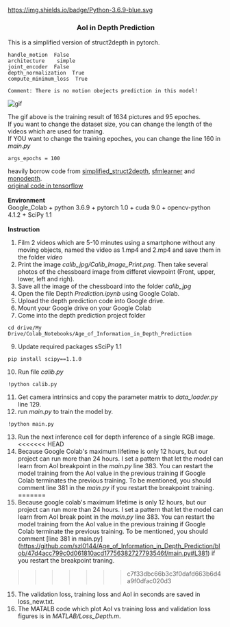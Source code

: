 https://img.shields.io/badge/Python-3.6.9-blue.svg
### <p align="center">AoI in Depth Prediction</p>  
This is a simplified version of struct2depth in pytorch.  
```
handle_motion  False
architecture    simple
joint_encoder  False
depth_normalization  True
compute_minimum_loss  True

Comment: There is no motion obejects prediction in this model!
```
![gif](./misc/rst.gif)  

The gif above is the training result of 1634 pictures and 95 epoches. 
<br> 
If you want to change the dataset size, you can change the length of the videos which are used for traning.<br> 
If YOU want to change the training epoches, you can change the line 160 in <i>main.py</i>
``` 
args_epochs = 100
``` 

heavily borrow code from [simplified_struct2depth](https://github.com/necroen/simplified_struct2depth), [sfmlearner](https://github.com/ClementPinard/SfmLearner-Pytorch) and [monodepth](https://github.com/ClubAI/MonoDepth-PyTorch).  
[original code in tensorflow](https://github.com/tensorflow/models/tree/master/research/struct2depth)  
<br>
**Environment**  
Google_Colab + python 3.6.9 + pytorch 1.0 + cuda 9.0 + opencv-python 4.1.2 + SciPy 1.1
<br>  
**Instruction**  

1. Film 2 videos which are 5-10 minutes using a smartphone without any moving objects, named the video as 1.mp4 and 2.mp4 and save them in the folder <i>video</i> <br />
2. Print the image <i>calib_jpg/Calib_Image_Print.png</i>. Then take several photos of the chessboard image from differet viewpoint (Front, upper, lower, left and righ).  <br />
4. Save all the image of the chessboard into the folder <i>calib_jpg</i>  <br />
5. Open the file Depth <i>Prediction.ipynb</i> using Google Colab. <br />
6. Upload the depth prediction code into Google drive. <br />
7. Mount your Google drive on your Google Colab <br />
8. Come into the depth prediction project folder <br />
```
cd drive/My Drive/Colab_Notebooks/Age_of_Information_in_Depth_Prediction 
``` 
9. Update required packages sSciPy 1.1 <br />
```
pip install scipy==1.1.0    
``` 
10. Run file <i>calib.py</i> <br />
```
!python calib.py 
``` 
11. Get camera intrinsics and copy the parameter matrix to <i>data_loader.py</i> line 129. <br />
12. run <i>main.py</i> to train the model by.<br />
``` 
!python main.py
``` 
13. Run the next inference cell for depth inference of a single RGB image.<br />
<<<<<<< HEAD
14. Because Google Colab's maximum lifetime is only 12 hours, but our project can run more than 24 hours. I set a pattern that let the model can learn from AoI breakpoint in the <i>main.py</i> line 383. You can restart the model training from the AoI value in the previous training if Google Colab terminates the previous training. To be mentioned, you should comment line 381 in the <i>main.py</i> if you restart the breakpoint training.<br />
=======
14. Because google colab's maximum lifetime is only 12 hours, but our project can run more than 24 hours. I set a pattern that let the model can learn from AoI break point in the <i>main.py</i> line 383. You can restart the model training from the AoI value in the previous training if Google Colab terminate the previous training. To be mentioned, you should comment [line 381 in main.py] (https://github.com/szl0144/Age_of_Information_in_Depth_Prediction/blob/47d4acc799c0d061810acd17756382727793546f/main.py#L381) if you restart the breakpoint traning.<br />
>>>>>>> c7f33dbc66b3c3f0dafd663b6d4a9f0dfac020d3
15. The validation loss, training loss and AoI in seconds are saved in loss_new.txt.<br />
16. The MATALB code which plot AoI vs training loss and validation loss figures is in <i>MATLAB/Loss_Depth.m</i>.




